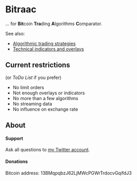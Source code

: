 # Bitraac

... for **Bit**coin **Tra**ding **A**lgorithms **C**omparator.

See also:

  * [Algorithmic trading strategies](http://en.wikipedia.org/wiki/Algorithmic_trading#Strategies)
  * [Technical indicators and overlays](http://stockcharts.com/school/doku.php?id=chart_school:technical_indicators)

## Current restrictions

(or _ToDo List_ if you prefer)

  * No limit orders
  * Not enough overlays or indicators
  * No more than a few algorithms
  * No streaming data
  * No influence on exchange rate

## About

#### Support

Ask all questions to [my Twitter account](http://www.twitter.com/marcdeverdelhan).

#### Donations

Bitcoin address: 13BMqpqbzJ62LjMWcPGWrTrdocvGqifdJ3 
